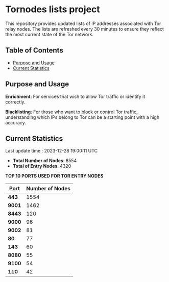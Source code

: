 # Tornodes lists project

This repository provides updated lists of IP addresses associated with Tor relay nodes. The lists are refreshed every 30 minutes to ensure they reflect the most current state of the Tor network.

## Table of Contents

- [Purpose and Usage](#purpose-and-usage)
- [Current Statistics](#current-statistics)


## Purpose and Usage

**Enrichment**: For services that wish to allow Tor traffic or identify it correctly.

**Blacklisting**: For those who want to block or control Tor traffic, understanding which IPs belong to Tor can be a starting point with a high accuracy.

## Current Statistics

Last update time : 2023-12-28 19:00:11 UTC

- **Total Number of Nodes**: 8554
- **Total of Entry Nodes**: 4320

**TOP 10 PORTS USED FOR TOR ENTRY NODES**

| **Port** | **Number of Nodes** |
|------|-----------------|
| **443**   | 1554  |
| **9001**   | 1462  |
| **8443**   | 120  |
| **9000**   | 96  |
| **9002**   | 81  |
| **80**   | 77  |
| **143**   | 60  |
| **8080**   | 55  |
| **9100**   | 54  |
| **110**   | 42  |

